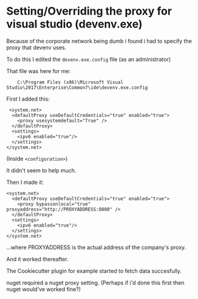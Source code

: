 ﻿# Setting/Overriding the proxy for visual studio (devenv.exe)

Because of the corporate network being dumb i found i had to specify the proxy that devenv uses.

To do this I edited the `devenv.exe.config` file (as an administrator)

That file was here for me:

		C:\Program Files (x86)\Microsoft Visual Studio\2017\Enterprise\Common7\ide\devenv.exe.config

First I added this:

     <system.net>
      <defaultProxy useDefaultCredentials="true" enabled="true">
        <proxy usesystemdefault="True" />
      </defaultProxy>
      <settings>
        <ipv6 enabled="true"/>
      </settings>
    </system.net>

(Inside `<configuration>`)

It didn't seem to help much.

Then I made it:

    <system.net>
      <defaultProxy useDefaultCredentials="true" enabled="true">
        <proxy bypassonlocal="true" proxyaddress="http://PROXYADDRESS:8080" />
      </defaultProxy>
      <settings>
        <ipv6 enabled="true"/>
      </settings>
    </system.net>

...where PROXYADDRESS is the actual address of the company's proxy.

And it worked thereafter.

The Cookiecutter plugin for example started to fetch data succesfully.

nuget required a nuget proxy setting. (Perhaps if i'd done this first then nuget would've worked fine?)
